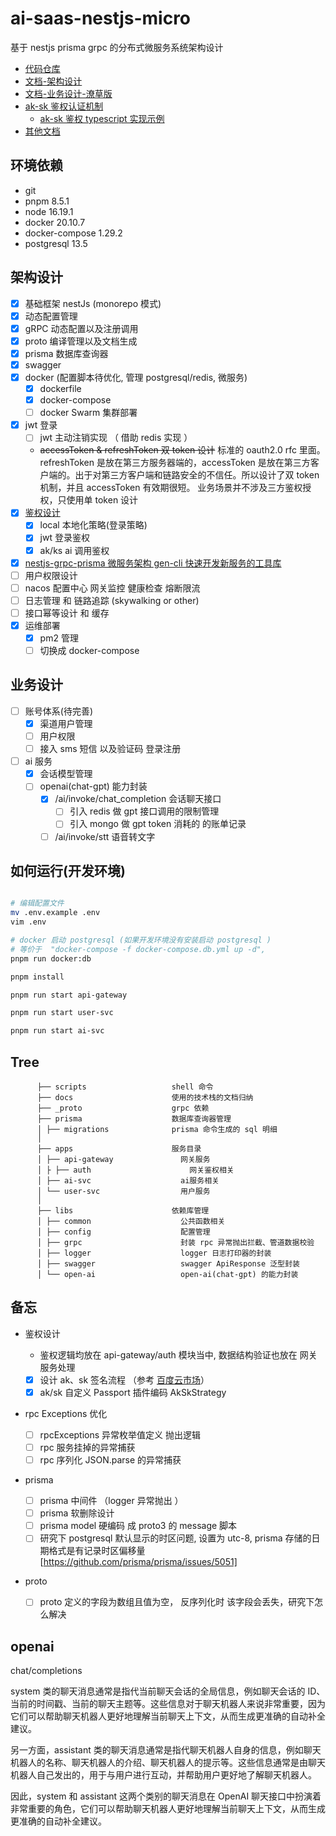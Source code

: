 <!--
 * @Author: hsycc
 * @Date: 2023-04-19 12:43:27
 * @LastEditTime: 2023-05-26 11:30:53
 * @Description:
 *
-->

# ai-saas-nestjs-micro

基于 nestjs prisma grpc 的分布式微服务系统架构设计

- [代码仓库](https://github.com/hsycc/ai-saas-nestjs-micro/tree/main)
- [文档-架构设计](https://cx0mxc554e.feishu.cn/docx/WjpPdDxcdoJv4hxTjeGcTWeOnXf)
- [文档-业务设计-潦草版](https://cx0mxc554e.feishu.cn/docx/To9JdneosoGUebxGLtrcVOrFnBc)
- [ak-sk 鉴权认证机制](./docs/ak-sk%E9%89%B4%E6%9D%83%E8%AE%A4%E8%AF%81%E6%9C%BA%E5%88%B6.md)
  - [ak-sk 鉴权 typescript 实现示例](./docs/ak-sk%E9%89%B4%E6%9D%83typescript%E5%AE%9E%E7%8E%B0%E7%A4%BA%E4%BE%8B.ts)
- [其他文档](./docs)

## 环境依赖

- git
- pnpm 8.5.1
- node 16.19.1
- docker 20.10.7
- docker-compose 1.29.2
- postgresql 13.5

## 架构设计

- [x] 基础框架 nestJs (monorepo 模式)
- [x] 动态配置管理
- [x] gRPC 动态配置以及注册调用
- [x] proto 编译管理以及文档生成
- [x] prisma 数据库查询器
- [x] swagger
- [x] docker (配置脚本待优化, 管理 postgresql/redis, 微服务)
  - [x] dockerfile
  - [x] docker-compose
  - [ ] docker Swarm 集群部署
- [x] jwt 登录
  - [ ] jwt 主动注销实现 （ 借助 redis 实现 ）
  - ~~accessToken & refreshToken 双 token 设计~~ 标准的 oauth2.0 rfc 里面。refreshToken 是放在第三方服务器端的，accessToken 是放在第三方客户端的。出于对第三方客户端和链路安全的不信任。所以设计了双 token 机制，并且 accessToken 有效期很短。
    业务场景并不涉及三方鉴权授权，只使用单 token 设计
- [x] [鉴权设计](./apps/api-gateway/src/auth/)
  - [x] local 本地化策略(登录策略)
  - [x] jwt 登录鉴权
  - [x] ak/ks ai 调用鉴权
- [x] [nestjs-grpc-prisma 微服务架构 gen-cli 快速开发新服务的工具库](./scripts/gen-cli.md)
- [ ] 用户权限设计
- [ ] nacos 配置中心 网关监控 健康检查 熔断限流
- [ ] 日志管理 和 链路追踪 (skywalking or other)
- [ ] 接口幂等设计 和 缓存
- [x] 运维部署
  - [x] pm2 管理
  - [ ] 切换成 docker-compose

## 业务设计

- [ ] 账号体系(待完善)
  - [x] 渠道用户管理
  - [ ] 用户权限
  - [ ] 接入 sms 短信 以及验证码 登录注册
- [ ] ai 服务
  - [x] 会话模型管理
  - [ ] openai(chat-gpt) 能力封装
    - [x] /ai/invoke/chat_completion 会话聊天接口
      - [ ] 引入 redis 做 gpt 接口调用的限制管理
      - [ ] 引入 mongo 做 gpt token 消耗的 的账单记录
    - [ ] /ai/invoke/stt 语音转文字

## 如何运行(开发环境)

```bash

# 编辑配置文件
mv .env.example .env
vim .env

# docker 启动 postgresql (如果开发环境没有安装启动 postgresql )
# 等价于  "docker-compose -f docker-compose.db.yml up -d",
pnpm run docker:db

pnpm install

pnpm run start api-gateway

pnpm run start user-svc

pnpm run start ai-svc

```

## Tree

```
      ├── scripts                   shell 命令
      ├── docs                      使用的技术栈的文档归纳
      ├── _proto                    grpc 依赖
      ├── prisma                    数据库查询器管理
      │ ├── migrations              prisma 命令生成的 sql 明细
      │
      ├── apps                      服务目录
      │ ├── api-gateway               网关服务
      │ ├ ├── auth                      网关鉴权相关
      │ ├── ai-svc                    ai服务相关
      │ └── user-svc                  用户服务
      │
      ├── libs                      依赖库管理
      │ ├── common                    公共函数相关
      │ ├── config                    配置管理
      │ ├── grpc                      封装 rpc 异常抛出拦截、管道数据校验
      │ ├── logger                    logger 日志打印器的封装
      │ ├── swagger                   swagger ApiResponse 泛型封装
      │ └── open-ai                   open-ai(chat-gpt) 的能力封装

```

## 备忘

- 鉴权设计

  - 鉴权逻辑均放在 api-gateway/auth 模块当中, 数据结构验证也放在 网关服务处理
  - [x] 设计 ak、sk 签名流程 （参考 [百度云市场](https://cloud.baidu.com/doc/Reference/s/Njwvz1wot)）
  - [x] ak/sk 自定义 Passport 插件编码 AkSkStrategy

- rpc Exceptions 优化

  - [ ] rpcExceptions 异常枚举值定义 抛出逻辑
  - [ ] rpc 服务挂掉的异常捕获
  - [ ] rpc 序列化 JSON.parse 的异常捕获

- prisma

  - [ ] prisma 中间件 （logger 异常抛出 ）
  - [ ] prisma 软删除设计
  - [ ] prisma model 硬编码 成 proto3 的 message 脚本
  - [ ] 研究下 postgresql 默认显示的时区问题, 设置为 utc-8, prisma 存储的日期格式是有记录时区偏移量[https://github.com/prisma/prisma/issues/5051]

- proto
  - [ ] proto 定义的字段为数组且值为空， 反序列化时 该字段会丢失，研究下怎么解决

## openai

chat/completions

system 类的聊天消息通常是指代当前聊天会话的全局信息，例如聊天会话的 ID、当前的时间戳、当前的聊天主题等。这些信息对于聊天机器人来说非常重要，因为它们可以帮助聊天机器人更好地理解当前聊天上下文，从而生成更准确的自动补全建议。

另一方面，assistant 类的聊天消息通常是指代聊天机器人自身的信息，例如聊天机器人的名称、聊天机器人的介绍、聊天机器人的提示等。这些信息通常是由聊天机器人自己发出的，用于与用户进行互动，并帮助用户更好地了解聊天机器人。

因此，system 和 assistant 这两个类别的聊天消息在 OpenAI 聊天接口中扮演着非常重要的角色，它们可以帮助聊天机器人更好地理解当前聊天上下文，从而生成更准确的自动补全建议。
